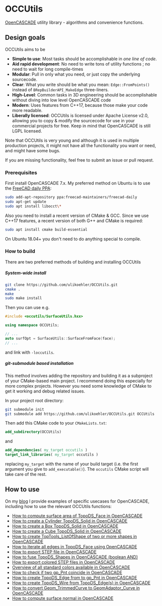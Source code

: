 # OCCUtils
[OpenCASCADE](https://opencascade.com) utility library - algorithms and convenience functions.

## Design goals

OCCUtils aims to be

* **Simple to use**: Most tasks should be accomplishable in *one line of code*.
* **Aid rapid development**: No need to write tons of utility functions ; no need to wait for long compile-times
* **Modular**: Pull in only what you need, or just copy the underlying sourcecode.
* **Clear**: What you write should be what you mean: `Edge::FromPoints()` instead of `BRepBuilderAPI_MakeEdge` three-liners.
* **High-Level**: Common tasks in 3D engineering should be accomplishable without diving into low level OpenCASCADE code
* **Modern**: Uses features from C++17, because those make your code more readable.
* **Liberally licensed**: OCCUtils is licensed under Apache License v2.0, allowing you to copy & modify the sourcecode for use in your commercial projects for free. Keep in mind that OpenCASCADE is still LGPL licensed.

Note that OCCUtils is very young and although it is used in multiple production projects, it might not have all the functionality you want or need, and might have some bugs.

If you are missing functionality, feel free to submit an issue or pull request.

### Prerequisites

First install OpenCASCADE 7.x. My preferred method on Ubuntu is to use the [FreeCAD daily PPA](https://launchpad.net/~freecad-maintainers/+archive/ubuntu/freecad-daily):

```sh
sudo add-apt-repository ppa:freecad-maintainers/freecad-daily
sudo apt-get update
sudo apt install libocct\*
```

Also you need to install a recent version of CMake & GCC. Since we use C++17 features, a recent version of both G++ and CMake is required:
```sh
sudo apt install cmake build-essential
```

On Ubuntu 18.04+ you don't need to do anything special to compile.

### How to build

There are two preferred methods of building and installing OCCUtils

##### System-wide install

```sh
git clone https://github.com/ulikoehler/OCCUtils.git
cmake .
make
sudo make install
```

Then you can use e.g.
```cpp
#include <occutils/SurfaceUtils.hxx>

using namespace OCCUtils;

// ...
auto surfOpt = SurfaceUtils::SurfaceFromFace(face);
// ...
```

and link with `-loccutils`.

##### git-submodule based installation

This method involves adding the repository and building it as a subproject of your CMake-based main project. I recommend doing this especially for more complex projects. However you need some knowledge of CMake to get it working and debug related issues.

In your project root directory:
```sh
git submodule init
git submodule add https://github.com/ulikoehler/OCCUtils.git OCCUtils
```

Then add this CMake code to your `CMakeLists.txt`:
```cmake
add_subdirectory(OCCUtils)
```

and

```cmake
add_dependencies( my_target occutils )
target_link_libraries( my_target occutils )
```
replacing `my_target` with the name of your build target (i.e. the first argument you give to `add_executable()`). The `occutils` CMake script will take care of the rest.

## How to use

On my [blog](https://techoverflow.net) I provide examples of specific usecases for OpenCASCADE, including how to use the relevant OCCUtils functions:

* [How to compute surface area of TopoDS_Face in OpenCASCADE](https://techoverflow.net/2019/06/13/how-to-compute-surface-area-of-topods_face-in-opencascade/)
* [How to create a Cylinder TopoDS_Solid in OpenCASCADE](https://techoverflow.net/2019/06/13/how-to-create-a-cylinder-topods_solid-in-opencascade/)
* [How to create a Box TopoDS_Solid in OpenCASCADE](https://techoverflow.net/2019/06/13/how-to-create-a-box-topods_solid-in-opencascade/)
* [How to create a Cube TopoDS_Solid in OpenCASCADE](https://techoverflow.net/2019/06/13/how-to-create-a-cube-topods_solid-in-opencascade/)
* [How to create TopTools_ListOfShape of two or more shapes in OpenCASCADE](https://techoverflow.net/2019/06/13/how-to-create-toptools_listofshape-of-two-or-more-shapes-in-opencascade/)
* [How to iterate all edges in TopoDS_Face using OpenCASCADE](https://techoverflow.net/2019/06/13/how-to-iterate-all-edges-in-topods_face-using-opencascade/)
* [How to export STEP file in OpenCASCADE](https://techoverflow.net/2019/06/13/how-to-export-step-file-in-opencascade/)
* [How to fuse TopoDS_Shapes in OpenCASCADE (boolean AND)](https://techoverflow.net/2019/06/14/how-to-fuse-topods_shapes-in-opencascade-boolean-and/)
* [How to export colored STEP files in OpenCASCADE](https://techoverflow.net/2019/06/14/how-to-export-colored-step-files-in-opencascade/)
* [Overview of all standard colors available in OpenCASCADE](https://techoverflow.net/2019/06/14/overview-of-all-standard-colors-available-in-opencascade/)
* [How to check if two gp_Pnt coincide in OpenCASCADE](https://techoverflow.net/2019/06/15/how-to-check-if-two-gp_pnt-coincide-in-opencascade/)
* [How to create TopoDS_Edge from to gp_Pnt in OpenCASCADE](https://techoverflow.net/2019/06/15/how-to-create-topods_edge-from-to-gp_pnt-in-opencascade/)
* [How to create TopoDS_Wire from TopoDS_Edge(s) in OpenCASCADE](https://techoverflow.net/2019/06/14/how-to-create-topods_wire-from-topods_edges-in-opencascade/)
* [How to convert Geom_TrimmedCurve to GeomAdaptor_Curve in OpenCASCADE](https://techoverflow.net/2019/06/16/how-to-convert-geom_trimmedcurve-to-geomadaptor_curve-in-opencascade/)
* [How to compute surface normal in OpenCASCADE](https://techoverflow.net/2019/06/26/how-to-compute-surface-normal-in-opencascade/)